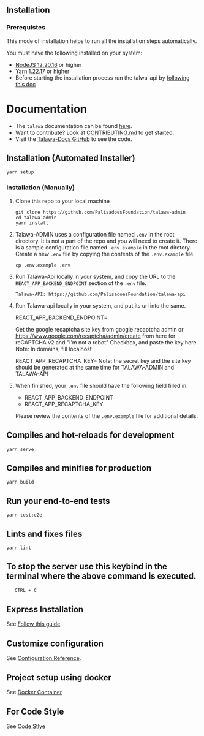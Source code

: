 ## Installation
### Prerequistes
This mode of installation helps to run all the installation steps automatically.

You must have the following installed on your system:

- [NodeJS 12.20.16](https://www.nodejs.org) or higher
- [Yarn 1.22.17](https://yarnpkg.com/) or higher
- Before starting the installation process run the talwa-api by [following this doc](https://github.com/PalisadoesFoundation/talawa-api/blob/develop/INSTALLATION.md)

# Documentation

- The `talawa` documentation can be found [here](https://docs.talawa.io).
- Want to contribute? Look at [CONTRIBUTING.md](CONTRIBUTING.md) to get started.
- Visit the [Talawa-Docs GitHub](https://github.com/PalisadoesFoundation/talawa-docs) to see the code.

## Installation (Automated Installer)

```
yarn setup
```
### Installation (Manually)

1.  Clone this repo to your local machine

        git clone https://github.com/PalisadoesFoundation/talawa-admin
        cd talawa-admin
        yarn install

2.  Talawa-ADMIN uses a configuration file named `.env` in the root directory. It is not a part of the repo and you will need to create it. There is a sample configuration file named `.env.example` in the root diretory. Create a new `.env` file by copying the contents of the `.env.example` file.

        cp .env.example .env

3.  Run Talawa-Api locally in your system, and copy the URL to the `REACT_APP_BACKEND_ENDPOINT` section of the `.env` file.

        Talawa-API: https://github.com/PalisadoesFoundation/talawa-api

4.  Run Talawa-api locally in your system, and put its url into the same.

      REACT_APP_BACKEND_ENDPOINT=

      Get the google recaptcha site key from google recaptcha admin or https://www.google.com/recaptcha/admin/create from here for reCAPTCHA v2 and "I'm not a robot" Checkbox, and paste the key here.
      Note: In domains, fill localhost

      REACT_APP_RECAPTCHA_KEY=
      Note: the secret key and the site key should be generated at the same time for TALAWA-ADMIN and TALAWA-API

5.  When finished, your `.env` file should have the following field filled in.

    - REACT_APP_BACKEND_ENDPOINT
    - REACT_APP_RECAPTCHA_KEY

    Please review the contents of the `.env.example` file for additional details.

## Compiles and hot-reloads for development

```
yarn serve
```

## Compiles and minifies for production

```
yarn build
```

## Run your end-to-end tests

```
yarn test:e2e
```

## Lints and fixes files

```
yarn lint
```
## To stop the server use this keybind in the terminal where the above command is executed.

   ```sh
      CTRL + C
   ```

## Express Installation

See [Follow this guide](./INSTALLATION.md).

## Customize configuration

See [Configuration Reference](https://cli.vuejs.org/config/).

## Project setup using docker

See [Docker Container](Docker_Container/README.md)

## For Code Style

See [Code Stlye](Code_Style.md)



